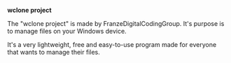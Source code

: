 **wclone project**

The "wclone project" is made by FranzeDigitalCodingGroup. It's purpose is to manage files on your Windows device.

It's a very lightweight, free and easy-to-use program made for everyone that wants to manage their files.
